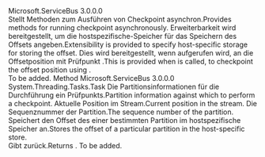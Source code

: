 <Type Name="ICheckpointManager" FullName="Microsoft.ServiceBus.Messaging.ICheckpointManager">
  <TypeSignature Language="C#" Value="public interface ICheckpointManager" />
  <TypeSignature Language="ILAsm" Value=".class public interface auto ansi abstract ICheckpointManager" />
  <TypeSignature Language="DocId" Value="T:Microsoft.ServiceBus.Messaging.ICheckpointManager" />
  <TypeSignature Language="VB.NET" Value="Public Interface ICheckpointManager" />
  <TypeSignature Language="F#" Value="type ICheckpointManager = interface" />
  <AssemblyInfo>
    <AssemblyName>Microsoft.ServiceBus</AssemblyName>
    <AssemblyVersion>3.0.0.0</AssemblyVersion>
  </AssemblyInfo>
  <Interfaces />
  <Docs>
    <summary><span data-ttu-id="d852c-101">Stellt Methoden zum Ausführen von Checkpoint asynchron.</span><span class="sxs-lookup"><span data-stu-id="d852c-101">Provides methods for running checkpoint asynchronously.</span></span> <span data-ttu-id="d852c-102">Erweiterbarkeit wird bereitgestellt, um die hostspezifische-Speicher für das Speichern des Offsets angeben.</span><span class="sxs-lookup"><span data-stu-id="d852c-102">Extensibility is provided to specify host-specific storage for storing the offset.</span></span> <span data-ttu-id="d852c-103">Dies wird bereitgestellt, wenn <see cref="M:Microsoft.ServiceBus.Messaging.EventHubConsumerGroup.RegisterProcessorAsync``1(Microsoft.ServiceBus.Messaging.Lease,Microsoft.ServiceBus.Messaging.ICheckpointManager)" /> aufgerufen wird, an die Offsetposition mit Prüfpunkt <see cref="M:Microsoft.ServiceBus.Messaging.PartitionContext.CheckpointAsync(Microsoft.ServiceBus.Messaging.EventData)" />.</span><span class="sxs-lookup"><span data-stu-id="d852c-103">This is provided when <see cref="M:Microsoft.ServiceBus.Messaging.EventHubConsumerGroup.RegisterProcessorAsync``1(Microsoft.ServiceBus.Messaging.Lease,Microsoft.ServiceBus.Messaging.ICheckpointManager)" /> is called, to checkpoint the offset position using <see cref="M:Microsoft.ServiceBus.Messaging.PartitionContext.CheckpointAsync(Microsoft.ServiceBus.Messaging.EventData)" />.</span></span></summary>
    <remarks>To be added.</remarks>
  </Docs>
  <Members>
    <Member MemberName="CheckpointAsync">
      <MemberSignature Language="C#" Value="public System.Threading.Tasks.Task CheckpointAsync (Microsoft.ServiceBus.Messaging.Lease lease, string offset, long sequenceNumber);" />
      <MemberSignature Language="ILAsm" Value=".method public hidebysig newslot virtual instance class System.Threading.Tasks.Task CheckpointAsync(class Microsoft.ServiceBus.Messaging.Lease lease, string offset, int64 sequenceNumber) cil managed" />
      <MemberSignature Language="DocId" Value="M:Microsoft.ServiceBus.Messaging.ICheckpointManager.CheckpointAsync(Microsoft.ServiceBus.Messaging.Lease,System.String,System.Int64)" />
      <MemberSignature Language="F#" Value="abstract member CheckpointAsync : Microsoft.ServiceBus.Messaging.Lease * string * int64 -&gt; System.Threading.Tasks.Task" Usage="iCheckpointManager.CheckpointAsync (lease, offset, sequenceNumber)" />
      <MemberType>Method</MemberType>
      <AssemblyInfo>
        <AssemblyName>Microsoft.ServiceBus</AssemblyName>
        <AssemblyVersion>3.0.0.0</AssemblyVersion>
      </AssemblyInfo>
      <ReturnValue>
        <ReturnType>System.Threading.Tasks.Task</ReturnType>
      </ReturnValue>
      <Parameters>
        <Parameter Name="lease" Type="Microsoft.ServiceBus.Messaging.Lease" />
        <Parameter Name="offset" Type="System.String" />
        <Parameter Name="sequenceNumber" Type="System.Int64" />
      </Parameters>
      <Docs>
        <param name="lease"><span data-ttu-id="d852c-104">Die Partitionsinformationen für die Durchführung ein Prüfpunkts.</span><span class="sxs-lookup"><span data-stu-id="d852c-104">Partition information against which to perform a checkpoint.</span></span></param>
        <param name="offset"><span data-ttu-id="d852c-105">Aktuelle Position im Stream.</span><span class="sxs-lookup"><span data-stu-id="d852c-105">Current position in the stream.</span></span></param>
        <param name="sequenceNumber"><span data-ttu-id="d852c-106">Die Sequenznummer der Partition.</span><span class="sxs-lookup"><span data-stu-id="d852c-106">The sequence number of the partition.</span></span></param>
        <summary><span data-ttu-id="d852c-107">Speichert den Offset des einer bestimmten Partition im hostspezifische Speicher an.</span><span class="sxs-lookup"><span data-stu-id="d852c-107">Stores the offset of a particular partition in the host-specific store.</span></span></summary>
        <returns><span data-ttu-id="d852c-108">Gibt <see cref="T:System.Threading.Tasks.Task" />zurück.</span><span class="sxs-lookup"><span data-stu-id="d852c-108">Returns <see cref="T:System.Threading.Tasks.Task" />.</span></span></returns>
        <remarks>To be added.</remarks>
      </Docs>
    </Member>
  </Members>
</Type>